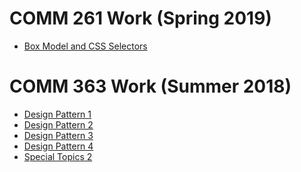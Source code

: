 # COMM 261 Work (Spring 2019)
- [Box Model and CSS Selectors](AuroraTyler.github.io/cssexcercise/index.html)


# COMM 363 Work (Summer 2018)
- [Design Pattern 1](AuroraTyler.github.io/designpattern1summary)
- [Design Pattern 2](AuroraTyler.github.io/designpattern2)
- [Design Pattern 3](AuroraTyler.github.io/designpattern3)
- [Design Pattern 4](AuroraTyler.github.io/samePageErrors)
- [Special Topics 2](AuroraTyler.github.io/homeworkList)

<!-- ## Welcome to GitHub Pages

You can use the [editor on GitHub](https://github.com/AuroraTyler/COMM363/edit/master/README.md) to maintain and preview the content for your website in Markdown files.

Whenever you commit to this repository, GitHub Pages will run [Jekyll](https://jekyllrb.com/) to rebuild the pages in your site, from the content in your Markdown files.

### Markdown

Markdown is a lightweight and easy-to-use syntax for styling your writing. It includes conventions for

```markdown
Syntax highlighted code block

# Header 1
## Header 2
### Header 3

- Bulleted
- List

1. Numbered
2. List

**Bold** and _Italic_ and `Code` text

[Link](url) and ![Image](src)
```

For more details see [GitHub Flavored Markdown](https://guides.github.com/features/mastering-markdown/).

### Jekyll Themes

Your Pages site will use the layout and styles from the Jekyll theme you have selected in your [repository settings](https://github.com/AuroraTyler/COMM363/settings). The name of this theme is saved in the Jekyll `_config.yml` configuration file.

### Support or Contact

Having trouble with Pages? Check out our [documentation](https://help.github.com/categories/github-pages-basics/) or [contact support](https://github.com/contact) and we’ll help you sort it out.
-->
